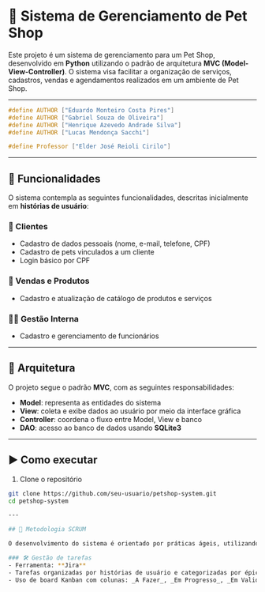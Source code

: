 # 🐾 Sistema de Gerenciamento de Pet Shop

Este projeto é um sistema de gerenciamento para um Pet Shop, desenvolvido em **Python** utilizando o padrão de arquitetura **MVC (Model-View-Controller)**. O sistema visa facilitar a organização de serviços, cadastros, vendas e agendamentos realizados em um ambiente de Pet Shop.

---

```cpp
#define AUTHOR ["Eduardo Monteiro Costa Pires"]
#define AUTHOR ["Gabriel Souza de Oliveira"]
#define AUTHOR ["Henrique Azevedo Andrade Silva"]
#define AUTHOR ["Lucas Mendonça Sacchi"]
```

```cpp
#define Professor ["Elder José Reioli Cirilo"]
```

---

## 🚀 Funcionalidades

O sistema contempla as seguintes funcionalidades, descritas inicialmente em **histórias de usuário**:

### 👤 Clientes
- Cadastro de dados pessoais (nome, e-mail, telefone, CPF)
- Cadastro de pets vinculados a um cliente
- Login básico por CPF

### 🧾 Vendas e Produtos
- Cadastro e atualização de catálogo de produtos e serviços

### 🧑‍💼 Gestão Interna
- Cadastro e gerenciamento de funcionários

---

## 🧱 Arquitetura

O projeto segue o padrão **MVC**, com as seguintes responsabilidades:

- **Model**: representa as entidades do sistema
- **View**: coleta e exibe dados ao usuário por meio da interface gráfica
- **Controller**: coordena o fluxo entre Model, View e banco
- **DAO**: acesso ao banco de dados usando **SQLite3**

---

## ▶️ Como executar

1. Clone o repositório
```bash
git clone https://github.com/seu-usuario/petshop-system.git
cd petshop-system

---

## 🔄 Metodologia SCRUM

O desenvolvimento do sistema é orientado por práticas ágeis, utilizando o **framework SCRUM**

### 🛠️ Gestão de tarefas
- Ferramenta: **Jira**
- Tarefas organizadas por histórias de usuário e categorizadas por épicos
- Uso de board Kanban com colunas: _A Fazer_, _Em Progresso_, _Em Validação_, _Concluído_